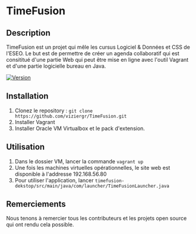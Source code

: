 # TimeFusion

## Description
TimeFusion est un projet qui mêle les cursus Logiciel & Données et CSS de l'ESEO. Le but est de permettre de créer un agenda collaboratif qui est consititué d'une partie Web qui peut être mise en ligne avec l'outil Vagrant et d'une partie logicielle bureau en Java.

[![Version](https://img.shields.io/badge/version-1.0.0-blue.svg)](https://github.com/viziergr/TimeFusion)

## Installation
1. Clonez le repository : `git clone https://github.com/viziergr/TimeFusion.git`
2. Installer Vagrant
3. Installer Oracle VM Virtualbox et le pack d'extension.


## Utilisation
1. Dans le dossier VM, lancer la commande `vagrant up` 
2. Une fois les machines virtuelles opérationnelles, le site web est disponible à l'addresse 192.168.56.80
3. Pour utiliser l'application, lancer `timefusion-dekstop/src/main/java/com/launcher/TimeFusionLauncher.java`

## Remerciements
Nous tenons à remercier tous les contributeurs et les projets open source qui ont rendu cela possible.

